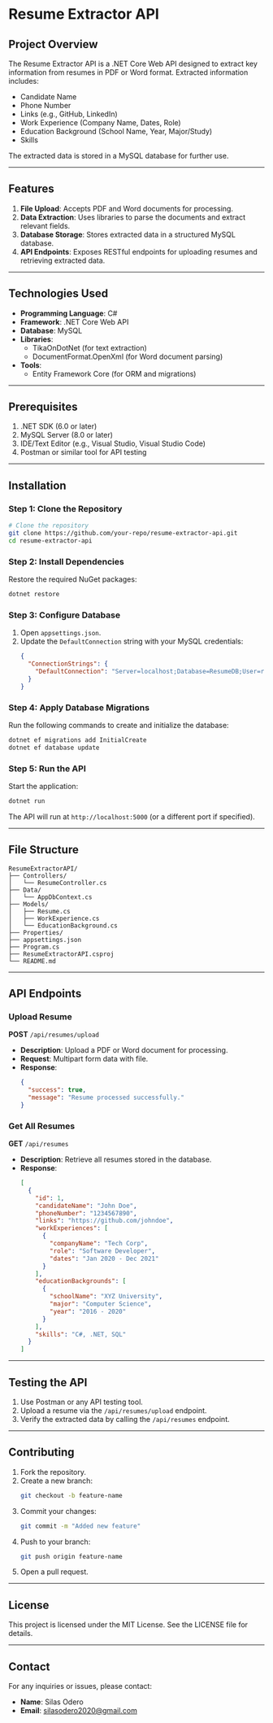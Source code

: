 # Resume Extractor API

## Project Overview
The Resume Extractor API is a .NET Core Web API designed to extract key information from resumes in PDF or Word format. Extracted information includes:
- Candidate Name
- Phone Number
- Links (e.g., GitHub, LinkedIn)
- Work Experience (Company Name, Dates, Role)
- Education Background (School Name, Year, Major/Study)
- Skills

The extracted data is stored in a MySQL database for further use.

---

## Features
1. **File Upload**: Accepts PDF and Word documents for processing.
2. **Data Extraction**: Uses libraries to parse the documents and extract relevant fields.
3. **Database Storage**: Stores extracted data in a structured MySQL database.
4. **API Endpoints**: Exposes RESTful endpoints for uploading resumes and retrieving extracted data.

---

## Technologies Used
- **Programming Language**: C#
- **Framework**: .NET Core Web API
- **Database**: MySQL
- **Libraries**:
  - TikaOnDotNet (for text extraction)
  - DocumentFormat.OpenXml (for Word document parsing)
- **Tools**:
  - Entity Framework Core (for ORM and migrations)

---

## Prerequisites
1. .NET SDK (6.0 or later)
2. MySQL Server (8.0 or later)
3. IDE/Text Editor (e.g., Visual Studio, Visual Studio Code)
4. Postman or similar tool for API testing

---

## Installation
### Step 1: Clone the Repository
```bash
# Clone the repository
git clone https://github.com/your-repo/resume-extractor-api.git
cd resume-extractor-api
```

### Step 2: Install Dependencies
Restore the required NuGet packages:
```bash
dotnet restore
```

### Step 3: Configure Database
1. Open `appsettings.json`.
2. Update the `DefaultConnection` string with your MySQL credentials:
   ```json
   {
     "ConnectionStrings": {
       "DefaultConnection": "Server=localhost;Database=ResumeDB;User=root;Password=yourpassword;"
     }
   }
   ```

### Step 4: Apply Database Migrations
Run the following commands to create and initialize the database:
```bash
dotnet ef migrations add InitialCreate
dotnet ef database update
```

### Step 5: Run the API
Start the application:
```bash
dotnet run
```

The API will run at `http://localhost:5000` (or a different port if specified).

---

## File Structure
```
ResumeExtractorAPI/
├── Controllers/
│   └── ResumeController.cs
├── Data/
│   └── AppDbContext.cs
├── Models/
│   ├── Resume.cs
│   ├── WorkExperience.cs
│   └── EducationBackground.cs
├── Properties/
├── appsettings.json
├── Program.cs
├── ResumeExtractorAPI.csproj
└── README.md
```

---

## API Endpoints
### Upload Resume
**POST** `/api/resumes/upload`
- **Description**: Upload a PDF or Word document for processing.
- **Request**: Multipart form data with file.
- **Response**:
  ```json
  {
    "success": true,
    "message": "Resume processed successfully."
  }
  ```

### Get All Resumes
**GET** `/api/resumes`
- **Description**: Retrieve all resumes stored in the database.
- **Response**:
  ```json
  [
    {
      "id": 1,
      "candidateName": "John Doe",
      "phoneNumber": "1234567890",
      "links": "https://github.com/johndoe",
      "workExperiences": [
        {
          "companyName": "Tech Corp",
          "role": "Software Developer",
          "dates": "Jan 2020 - Dec 2021"
        }
      ],
      "educationBackgrounds": [
        {
          "schoolName": "XYZ University",
          "major": "Computer Science",
          "year": "2016 - 2020"
        }
      ],
      "skills": "C#, .NET, SQL"
    }
  ]
  ```

---

## Testing the API
1. Use Postman or any API testing tool.
2. Upload a resume via the `/api/resumes/upload` endpoint.
3. Verify the extracted data by calling the `/api/resumes` endpoint.

---

## Contributing
1. Fork the repository.
2. Create a new branch:
   ```bash
   git checkout -b feature-name
   ```
3. Commit your changes:
   ```bash
   git commit -m "Added new feature"
   ```
4. Push to your branch:
   ```bash
   git push origin feature-name
   ```
5. Open a pull request.

---

## License
This project is licensed under the MIT License. See the LICENSE file for details.

---

## Contact
For any inquiries or issues, please contact:
- **Name**: Silas Odero
- **Email**: silasodero2020@gmail.com


